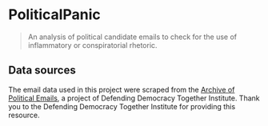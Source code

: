 # PoliticalPanic

> An analysis of political candidate emails to check for the use of inflammatory or conspiratorial rhetoric.

## Data sources
The email data used in this project were scraped from the [Archive of Political Emails](https://politicalemails.org/), a project of Defending Democracy Together Institute. Thank you to the Defending Democracy Together Institute for providing this resource.
